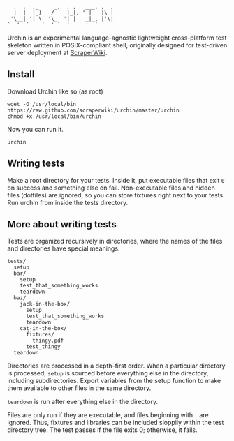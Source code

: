 
      ,  ,  ,_     _,  , ,   ___, ,  , 
      |  |  |_)   /    |_|, ' |   |\ | 
     '\__| '| \  '\_  '| |   _|_, |'\| 
    `  '  `    `  ' `  '     '  ` 

Urchin is an experimental language-agnostic lightweight cross-platform test skeleton
written in POSIX-compliant shell, originally designed for test-driven server deployment
at <a href="https://scraperwiki.com">ScraperWiki</a>.

## Install
Download Urchin like so (as root)

    wget -O /usr/local/bin https://raw.github.com/scraperwiki/urchin/master/urchin
    chmod +x /usr/local/bin/urchin

Now you can run it.

    urchin

## Writing tests
Make a root directory for your tests. Inside it, put executable files that
exit `0` on success and something else on fail. Non-executable files and hidden
files (dotfiles) are ignored, so you can store fixtures right next to your
tests. Run urchin from inside the tests directory.

## More about writing tests
Tests are organized recursively in directories, where the names of the files
and directories have special meanings.

    tests/
      setup
      bar/
        setup
        test_that_something_works
        teardown
      baz/
        jack-in-the-box/
          setup
          test_that_something_works
          teardown
        cat-in-the-box/
          fixtures/
            thingy.pdf
          test_thingy
      teardown

Directories are processed in a depth-first order. When a particular directory
is processed, `setup` is sourced before everything else in the directory, including
subdirectories. Export variables from the setup function to make them available
to other files in the same directory.

`teardown` is run after everything else in the directory. 

Files are only run if they are executable, and files beginning with `.` are
ignored. Thus, fixtures and libraries can be included sloppily within the test
directory tree. The test passes if the file exits 0; otherwise, it fails.

